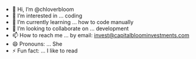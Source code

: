 - 👋 Hi, I’m @chloverbloom
- 👀 I’m interested in ... coding
- 🌱 I’m currently learning ... how to code manually
- 💞️ I’m looking to collaborate on ... development
- 📫 How to reach me ... by email: invest@capitalbloominvestments.com
- 😄 Pronouns: ... She
- ⚡ Fun fact: ... I like to read

<!---
chloverbloom/chloverbloom is a ✨ special ✨ repository because its `README.md` (this file) appears on your GitHub profile.
You can click the Preview link to take a look at your changes.
--->
